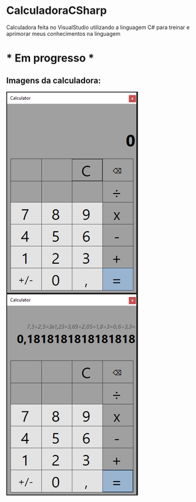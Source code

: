 # CalculadoraCSharp
Calculadora feita no VisualStudio utilizando a linguagem C# para treinar e aprimorar meus conhecimentos na linguagem

# * Em progresso *

## Imagens da calculadora:


<p>
<img align="center" alt="Imagem1" src="/Image1.png?raw=true"  title="Interface da calculadora"/>
<img align="center" alt="Imagem2" src="/Image2.png?raw=true"  title="Calculadora com alguns calculos feitos"/>
</p>
